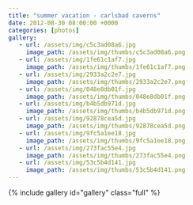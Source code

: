 ```yaml
---
title: "summer vacation - carlsbad caverns"
date: 2012-08-30 08:00:00 +0000
categories: [photos]
gallery: 
   - url: /assets/img/c5c3ad08a6.jpg
     image_path: /assets/img/thumbs/c5c3ad08a6.png
   - url: /assets/img/1fe61c1af7.jpg
     image_path: /assets/img/thumbs/1fe61c1af7.png
   - url: /assets/img/2933a2c2e7.jpg
     image_path: /assets/img/thumbs/2933a2c2e7.png
   - url: /assets/img/048e8db01f.jpg
     image_path: /assets/img/thumbs/048e8db01f.png
   - url: /assets/img/b4b5db971d.jpg
     image_path: /assets/img/thumbs/b4b5db971d.png
   - url: /assets/img/92878cea5d.jpg
     image_path: /assets/img/thumbs/92878cea5d.png
   - url: /assets/img/9fc5a1ee18.jpg
     image_path: /assets/img/thumbs/9fc5a1ee18.png
   - url: /assets/img/273fac55e4.jpg
     image_path: /assets/img/thumbs/273fac55e4.png
   - url: /assets/img/53c5b4d141.jpg
     image_path: /assets/img/thumbs/53c5b4d141.png
---
```

{% include gallery id="gallery" class="full" %}